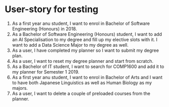 # User-story for testing

  1. As a first year anu student, I want to enrol in Bachelor of Software Engineering (Honours) in 2018.
  2. As a Bachelor of Software Engineering (Honours) student, I want to add an AI Specialisation to my degree and fill up my elective slots with it. I want to add a Data Science Major to my degree as well. 
  3. As a user, I have completed my planner so I want to submit my degree plan.
  4. As a user, I want to reset my degree planner and start from scratch.
  5. As a Bachelor of IT student, I want to search for COMP1600 and add it to my planner for Semester 1 2019.
  6. As a first year anu student, I want to enrol in Bachelor of Arts and I want to have both Japanese Linguistics as well as Human Biology as my majors.
  7. As a user, I want to delete a couple of preloaded courses from the planner.
